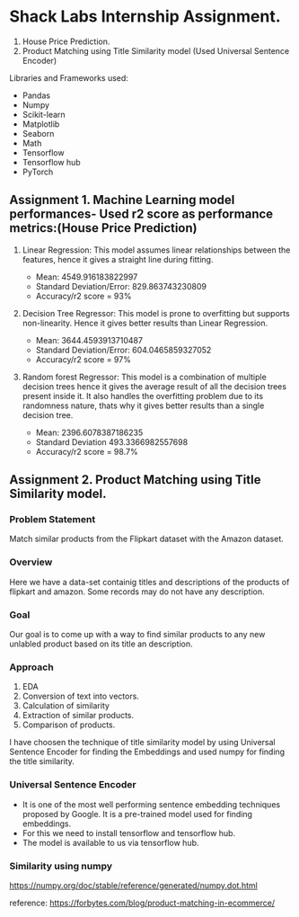 # Shack Labs Internship Assignment.
1. House Price Prediction.
2. Product Matching using Title Similarity model (Used Universal Sentence Encoder)

Libraries and Frameworks used:

* Pandas
* Numpy
* Scikit-learn
* Matplotlib
* Seaborn
* Math
* Tensorflow
* Tensorflow hub
* PyTorch

## Assignment 1. Machine Learning model performances- Used r2 score as performance metrics:(House Price Prediction)

1. Linear Regression: This model assumes linear relationships between the features, hence it gives a straight line during fitting.

    * Mean: 4549.916183822997
    * Standard Deviation/Error: 829.863743230809
    * Accuracy/r2 score = 93%
    
2. Decision Tree Regressor: This model is prone to overfitting but supports non-linearity. Hence it gives better results than Linear Regression.

    * Mean: 3644.4593913710487
    * Standard Deviation/Error: 604.0465859327052
    * Accuracy/r2 score = 97%
    
3. Random forest Regressor: This model is a combination of multiple decision trees hence it gives the average result of all the decision trees present inside it. It also handles the overfitting problem due to its randomness nature, thats why it gives better results than a single decision tree.

    * Mean: 2396.6078387186235
    * Standard Deviation 493.3366982557698
    * Accuracy/r2 score = 98.7%

## Assignment 2. Product Matching using Title Similarity model.

### Problem Statement
Match similar products from the Flipkart dataset with the Amazon dataset.


### Overview
Here we have a data-set containig titles and descriptions of the products of flipkart and amazon. Some records may do not have any description.


### Goal
Our goal is to come up with a way to find similar products to any new unlabled product based on its title an description.

### Approach

1. EDA
2. Conversion of text into vectors.
3. Calculation of similarity
4. Extraction of similar products.
5. Comparison of products.
    
I have choosen the technique of title similarity model by using Universal Sentence Encoder for finding the Embeddings and used numpy for finding the title similarity.

### Universal Sentence Encoder
* It is one of the most well performing sentence embedding techniques proposed by Google. It is a pre-trained model used for finding embeddings.
* For this we need to install tensorflow and tensorflow hub.
* The model is available to us via tensorflow hub.

### Similarity using numpy
https://numpy.org/doc/stable/reference/generated/numpy.dot.html

reference: https://forbytes.com/blog/product-matching-in-ecommerce/
